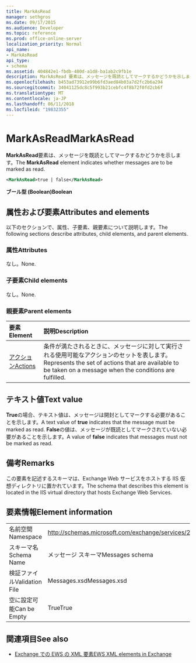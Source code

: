```yaml
---
title: MarkAsRead
manager: sethgros
ms.date: 09/17/2015
ms.audience: Developer
ms.topic: reference
ms.prod: office-online-server
localization_priority: Normal
api_name:
- MarkAsRead
api_type:
- schema
ms.assetid: 404842e1-fbdb-480d-a1d8-ba1ab2c9fb1e
description: MarkAsRead 要素は、メッセージを既読としてマークするかどうかを示します。
ms.openlocfilehash: b453ad73912e99b6fd3aed84b03a7d2fc2b6a294
ms.sourcegitcommit: 34041125dc8c5f993b21cebfc4f8b72f0fd2cb6f
ms.translationtype: MT
ms.contentlocale: ja-JP
ms.lasthandoff: 06/11/2018
ms.locfileid: "19832355"
---
```

# <a name="markasread"></a><span data-ttu-id="e6431-103">MarkAsRead</span><span class="sxs-lookup"><span data-stu-id="e6431-103">MarkAsRead</span></span>

<span data-ttu-id="e6431-104">**MarkAsRead**要素は、メッセージを既読としてマークするかどうかを示します。</span><span class="sxs-lookup"><span data-stu-id="e6431-104">The **MarkAsRead** element indicates whether messages are to be marked as read.</span></span> 
  
```XML
<MarkAsRead>true | false</MarkAsRead>
```

 <span data-ttu-id="e6431-105">**ブール型 (Boolean)**</span><span class="sxs-lookup"><span data-stu-id="e6431-105">**Boolean**</span></span>
## <a name="attributes-and-elements"></a><span data-ttu-id="e6431-106">属性および要素</span><span class="sxs-lookup"><span data-stu-id="e6431-106">Attributes and elements</span></span>

<span data-ttu-id="e6431-107">以下のセクションで、属性、子要素、親要素について説明します。</span><span class="sxs-lookup"><span data-stu-id="e6431-107">The following sections describe attributes, child elements, and parent elements.</span></span>
  
### <a name="attributes"></a><span data-ttu-id="e6431-108">属性</span><span class="sxs-lookup"><span data-stu-id="e6431-108">Attributes</span></span>

<span data-ttu-id="e6431-109">なし。</span><span class="sxs-lookup"><span data-stu-id="e6431-109">None.</span></span>
  
### <a name="child-elements"></a><span data-ttu-id="e6431-110">子要素</span><span class="sxs-lookup"><span data-stu-id="e6431-110">Child elements</span></span>

<span data-ttu-id="e6431-111">なし。</span><span class="sxs-lookup"><span data-stu-id="e6431-111">None.</span></span>
  
### <a name="parent-elements"></a><span data-ttu-id="e6431-112">親要素</span><span class="sxs-lookup"><span data-stu-id="e6431-112">Parent elements</span></span>

|<span data-ttu-id="e6431-113">**要素**</span><span class="sxs-lookup"><span data-stu-id="e6431-113">**Element**</span></span>|<span data-ttu-id="e6431-114">**説明**</span><span class="sxs-lookup"><span data-stu-id="e6431-114">**Description**</span></span>|
|:-----|:-----|
|[<span data-ttu-id="e6431-115">アクション</span><span class="sxs-lookup"><span data-stu-id="e6431-115">Actions</span></span>](actions.md) <br/> |<span data-ttu-id="e6431-116">条件が満たされるときに、メッセージに対して実行される使用可能なアクションのセットを表します。</span><span class="sxs-lookup"><span data-stu-id="e6431-116">Represents the set of actions that are available to be taken on a message when the conditions are fulfilled.</span></span>  <br/> |
   
## <a name="text-value"></a><span data-ttu-id="e6431-117">テキスト値</span><span class="sxs-lookup"><span data-stu-id="e6431-117">Text value</span></span>

<span data-ttu-id="e6431-118">**True**の場合、テキスト値は、メッセージは開封としてマークする必要があることを示します。</span><span class="sxs-lookup"><span data-stu-id="e6431-118">A text value of **true** indicates that the message must be marked as read.</span></span> <span data-ttu-id="e6431-119">**False**の値は、メッセージが既読としてマークされていない必要があることを示します。</span><span class="sxs-lookup"><span data-stu-id="e6431-119">A value of **false** indicates that messages must not be marked as read.</span></span> 
  
## <a name="remarks"></a><span data-ttu-id="e6431-120">備考</span><span class="sxs-lookup"><span data-stu-id="e6431-120">Remarks</span></span>

<span data-ttu-id="e6431-121">この要素を記述するスキーマは、Exchange Web サービスをホストする IIS 仮想ディレクトリに置かれています。</span><span class="sxs-lookup"><span data-stu-id="e6431-121">The schema that describes this element is located in the IIS virtual directory that hosts Exchange Web Services.</span></span>
  
## <a name="element-information"></a><span data-ttu-id="e6431-122">要素情報</span><span class="sxs-lookup"><span data-stu-id="e6431-122">Element information</span></span>

|||
|:-----|:-----|
|<span data-ttu-id="e6431-123">名前空間</span><span class="sxs-lookup"><span data-stu-id="e6431-123">Namespace</span></span>  <br/> |http://schemas.microsoft.com/exchange/services/2006/messages  <br/> |
|<span data-ttu-id="e6431-124">スキーマ名</span><span class="sxs-lookup"><span data-stu-id="e6431-124">Schema Name</span></span>  <br/> |<span data-ttu-id="e6431-125">メッセージ スキーマ</span><span class="sxs-lookup"><span data-stu-id="e6431-125">Messages schema</span></span>  <br/> |
|<span data-ttu-id="e6431-126">検証ファイル</span><span class="sxs-lookup"><span data-stu-id="e6431-126">Validation File</span></span>  <br/> |<span data-ttu-id="e6431-127">Messages.xsd</span><span class="sxs-lookup"><span data-stu-id="e6431-127">Messages.xsd</span></span>  <br/> |
|<span data-ttu-id="e6431-128">空に設定可能</span><span class="sxs-lookup"><span data-stu-id="e6431-128">Can be Empty</span></span>  <br/> |<span data-ttu-id="e6431-129">True</span><span class="sxs-lookup"><span data-stu-id="e6431-129">True</span></span>  <br/> |
   
## <a name="see-also"></a><span data-ttu-id="e6431-130">関連項目</span><span class="sxs-lookup"><span data-stu-id="e6431-130">See also</span></span>



- [<span data-ttu-id="e6431-131">Exchange での EWS の XML 要素</span><span class="sxs-lookup"><span data-stu-id="e6431-131">EWS XML elements in Exchange</span></span>](ews-xml-elements-in-exchange.md)

